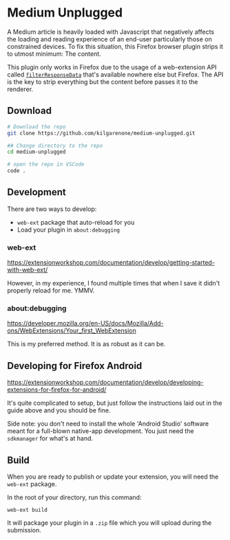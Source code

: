 # Medium Unplugged

A Medium article is heavily loaded with Javascript that negatively affects the loading and reading experience of an end-user particularly those on constrained devices. To fix this situation, this Firefox browser plugin strips it to utmost minimum: The content.

This plugin only works in Firefox due to the usage of a web-extension API called [`filterResponseData`](https://developer.mozilla.org/en-US/docs/Mozilla/Add-ons/WebExtensions/API/webRequest/filterResponseData) that's available nowhere else but Firefox. The API is the key to strip everything but the content before passes it to the renderer.

## Download

```bash
# Download the repo
git clone https://github.com/kilgarenone/medium-unplugged.git

## Change directory to the repo
cd medium-unplugged

# open the repo in VSCode
code .
```

## Development

There are two ways to develop:

- `web-ext` package that auto-reload for you
- Load your plugin in `about:debugging`

### web-ext

https://extensionworkshop.com/documentation/develop/getting-started-with-web-ext/

However, in my experience, I found multiple times that when I save it didn't properly reload for me. YMMV.

### about:debugging

https://developer.mozilla.org/en-US/docs/Mozilla/Add-ons/WebExtensions/Your_first_WebExtension

This is my preferred method. It is as robust as it can be.

## Developing for Firefox Android

https://extensionworkshop.com/documentation/develop/developing-extensions-for-firefox-for-android/

It's quite complicated to setup, but just follow the instructions laid out in the guide above and you should be fine.

Side note: you don't need to install the whole 'Android Studio' software meant for a full-blown native-app development. You just need the `sdkmanager` for what's at hand.

## Build

When you are ready to publish or update your extension, you will need the `web-ext` package.

In the root of your directory, run this command:

```
web-ext build
```

It will package your plugin in a `.zip` file which you will upload during the submission.
